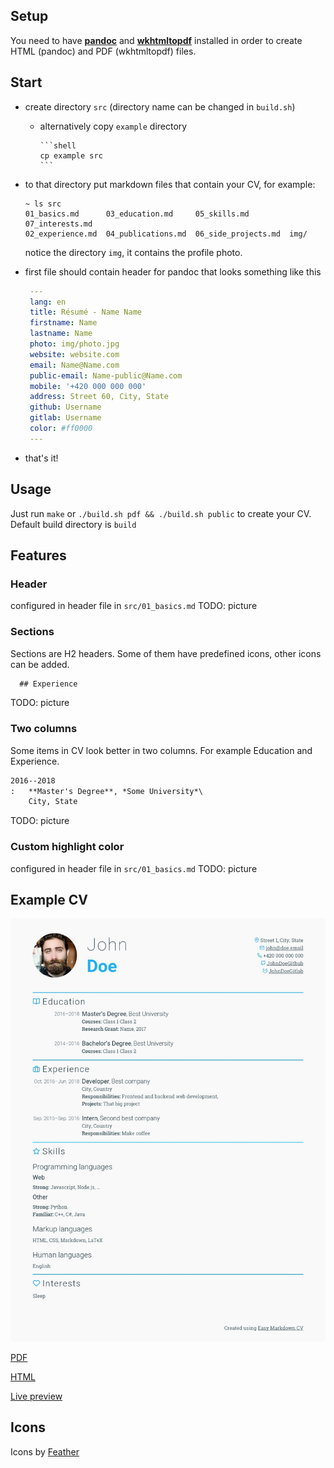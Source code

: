 ## Setup

You need to have [**pandoc**](https://pandoc.org/) and [**wkhtmltopdf**](https://wkhtmltopdf.org/)
installed in order to create HTML (pandoc) and PDF (wkhtmltopdf) files.

## Start

- create directory `src` (directory name can be changed in `build.sh`)
    - alternatively copy `example` directory

          ```shell
          cp example src
          ```

- to that directory put markdown files that contain your CV, for example:

    ```shell
    ~ ls src
    01_basics.md      03_education.md     05_skills.md         07_interests.md
    02_experience.md  04_publications.md  06_side_projects.md  img/
    ```

    notice the directory `img`, it contains the profile photo.
- first file should contain header for pandoc that looks something like this

    ```yaml
     ---
     lang: en
     title: Résumé - Name Name
     firstname: Name
     lastname: Name
     photo: img/photo.jpg
     website: website.com
     email: Name@Name.com
     public-email: Name-public@Name.com
     mobile: '+420 000 000 000'
     address: Street 60, City, State
     github: Username
     gitlab: Username
     color: #ff0000
     ---
    ```

- that's it!

## Usage

Just run `make` or `./build.sh pdf && ./build.sh public` to create your CV.
Default build directory is `build`

## Features

### Header

configured in header file in `src/01_basics.md`
TODO: picture

### Sections

Sections are H2 headers.
Some of them have predefined icons, other icons can be added.

```markdown
  ## Experience
```
TODO: picture

### Two columns

Some items in CV look better in two columns.
For example Education and Experience.

```markdown
2016--2018
:   **Master's Degree**, *Some University*\
    City, State

```
TODO: picture

### Custom highlight color

configured in header file in `src/01_basics.md`
TODO: picture

## Example CV

![Example JPG](./example_build/cv.jpg)

[PDF](./example_build/cv.pdf)

[HTML](./example_build/cv.html)

[Live preview](https://viliamv.gitlab.io/easy-markdown-cv/)

## Icons
Icons by [Feather](https://github.com/feathericons/feather)
